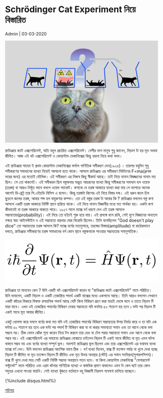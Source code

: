 # Schrödinger Cat Experiment নিয়ে বিস্তারিত

Admin | 03-03-2020

![cover](../img/cat.jpg)

স্ক্রডিঞ্জার ক্যাট এক্সপেরিমেন্ট, অতি বহুল প্রচারিত এক্সপেরিমেন্ট। বেশীর ভাগ মানুষ শুধু জানেন, বিড়াল টা হয় মৃত অথবা জীবিত। আজ এই থট এক্সপেরিমেন্ট ও কোয়ান্টাম মেকানিক্সের কিছু ধারনা নিয়ে কথা বলব।

এই স্ক্রডিঞ্জার সাহেব ই প্রথম কোয়ান্টাম মেকানিক্সের ফর্মাল গাণিতিক সমীকরণ দেন(১৯২৫) । তারপর বহুদিন শুধু সমীকরণের সমাধানের ব্যাখ্যা নিয়েই আলচনা হতে থাকে। আসলে স্ক্রডিঞ্জার এর সমীকরণ নিউটনের F=ma(ধ্রুবক ভরের জন্য) এর মতোই মৌলিক। এই সমীকরণ এর নিজস্ব কিছু স্বীকার্য আছে। তাই নিয়ে নানান বিদ্বজ্জনের নানান মত ছিল। সে তো থাকবেই। এই সমীকরন ছিল বস্তুকনার অদ্ভুত আচরনের ব্যাখ্যা কিন্তু সমীকরণের সমাধান হল  ওয়েভ (তরঙ্গ) বা আরও নিখুঁত ভাবে বললে ওয়েভ প্যাকেট। কণাকে যে তরঙ্গ আকারে ব্যাখ্যা করা যায় সে ব্যাপারে অনেক আগেই ডি-ব্রগ্লি তার পি.এইচডি থিসিস এ বলেন। কিন্তু তরঙ্গটা কিসের এই নিয়ে বিস্তর দন্দ্ব। এই ধরুন জলে ঢিল ছুড়লে জলের তরঙ্গ, আবার  শব্দ হল বায়ুকণার কম্পন। তো এই  বস্তুর তরঙ্গ টা আবার কি ? স্ক্রডিঞ্জার বললেন বস্তু কণা আসলে একটি তরঙ্গ আকারে নির্দিষ্ট স্থানে ছরিয়ে থাকে। এই নিয়ে নানান বিজ্ঞানীর মধ্যে মত পার্থক্য হয়। একটা কণা কীভাবেই বা তরঙ্গ আকারে থাকতে পারে। ১৯২৭ সালে  ম্যাক্স বর্ণ ধারণা দেন এই তরঙ্গ আসলে সম্ভাব্যতার(probability)। এই নিয়ে তো হইচই শুরু হয়ে যায়। এই প্রসঙ্গে বলে রাখি, সেই যুগে বিজ্ঞানের অন্যতম নক্ষত্র স্বয়ং আইনস্টাইন ও এই সম্ভাব্যতা ধারনার ঘোর বিরোধি ছিলেন। তিনি বলেছিলেন "God doesn't play dice"
তো সম্ভাব্যতার তরঙ্গ আসলে কি? ম্যাক্স বর্নের মতানুসারে, তরঙ্গের বিস্তার(amplitude) বা কঠোরভাবে বলতে, স্ক্রডিঞ্জার সমীকরণের তরঙ্গ সমাধানের বর্গ  কোন স্থানে বস্তুকনাকে পাওয়ার সম্ভাব্যতার সমানুপাতিক। 

![se](../img/SE.jpg)

স্ক্রডিঞ্জার তা মানবেন কেন ? উনি একটি থট এক্সপেরিমেন্ট করেন যা "স্ক্রডিঞ্জার ক্যাট এক্সপেরিমেন্ট" নামে পরিচিত।
উনি ভাবলেন, একটি বিড়াল ও একটি তেজস্ক্রিয় পদার্থ একটি বাক্সের মধ্যে একসাথে আছে। তিনি আরও বললেন সেখানে একটি কাঁচের বিকারে বিষাক্ত রসায়নিক পদার্থ আছে যেটি কিনা বিকিরণ গ্রহণ করা মাত্রই ভেঙ্গে যাবে ও তাতে বিড়াল টি মারা যাবে। এখন ওই তেজস্ক্রিয় পদার্থের বিকিরণ দেবার সম্ভাব্যতা যদি ঘনটায় ৫০ শতাংশ হয় তবে ১ ঘন্টা পর বিড়াল টি একই সাথে মৃত আবার জীবিত।

একটু খোলসা করে বললে বর্নের কথা মত যদি ওই তেজস্ক্রিয় পদার্থের বিকিরণ সম্ভাব্যতার উপর নির্ভর করে ও তা যদি এক ঘন্টায় ৫০ শতাংশ হয় তবে এক ঘন্টা পর পদার্থ টি বিকিরণ  করা বা না করার সভাব্যতা সমান এবং তা আগে থেকে বলা সম্ভ্যব নয়। ঠিক যেমন ঝোঁক শূন্য কয়েন  নিয়ে টস করলে তার হেড বা টেল পরার সম্ভাব্যতা সমান এবং আগে থেকে বলা সম্ভব নয়।  এই এক্সপেরিমেন্ট এর সাহায্যে স্ক্রডিঞ্জার বোঝাতে চাইলেন বিড়াল টি একই সাথে জীবিত বা মৃত এমন ঘটনা বাস্তবে সম্ভব নয় এবং বর্নের ব্যাখ্যা সম্পুর্ন ভুল।
অবশ্যই স্ক্রডিঞ্জার ভুল ছিলেন এবং তার এক্সপেরিমেন্ট এর যথাযথ ব্যাখা ম্যাক্স বর্ণ দেন। উনি বললেন স্ক্রডিঞ্জার আংশিক ভাবে ঠিক । বর্ণ ব্যখ্যা দিলেন, বাক্স টি যতক্ষন পর্যন্ত না খুলে দেখা হচ্ছে বিড়াল টি জীবিত না মৃত ততক্ষন বিড়াল টি জীবিত এবং মৃত উভয় অবস্থার (স্টেট) এর সমান সংমিশ্রন(সুপারপসিশন)। বাক্স টি খুলে দেখা মাত্র সেটি একটি নির্দিষ্ট সম্ভাব্য অবস্থানে পতন হবে। যা কিনা কোয়ান্টাম মেকানিক্সে "মেসারমেন্ট পস্টুলেট" নামে পরিচিত এবং এরম ঘটনার গাণিতিক ব্যাখ্যা ও বাস্তবিক প্রমাণ থাকলেও এমন টা কেন ঘটে তার কোন সদুত্তর এখনো পাওয়া যায়নি। সেই ব্যাখ্যা খুঁজতে বর্তমানে বহু বিজ্ঞানী নিরলস গবেষণা চালিয়ে যাচ্ছেন।

{%include disqus.html%}


[সূচিপত্র](../index.html)
